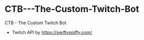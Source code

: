 # CTB---The-Custom-Twitch-Bot
CTB - The Custom Twitch Bot
* Twitch API by https://swiftyspiffy.com/
